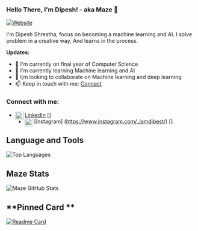 ### Hello There, I'm Dipesh! - aka Maze 👋

[![Website](https://img.shields.io/website?label=Website&style=for-the-badge&url=https://dipesh-shrestha.netlify.app/)](https://dipesh-shrestha.netlify.app/)

I'm Dipesh Shrestha, focus on becoming a machine learning and AI. I solve problem in a creative way, And learns in the process.

**Updates:**
- 🎤 I'm currently on final year of Computer Science
- 📖 I'm currently learning Machine learning and AI
- 👫 I;m looking to collaborate on Machine learning and deep learning
- 📫 Keep in touch with me: [Connect](https://www.linkedin.com/in/dipesh-shrestha-4ab2b71b0/)


### Connect with me:
- [LinkedIn](https://www.linkedin.com/in/dipesh-shrestha-4ab2b71b0/) [<img align="left" alt="codeSTACKr | LinkedIn" width="22px" src="https://cdn.jsdelivr.net/npm/simple-icons@v3/icons/linkedin.svg" />]
- [Instagram] (https://www.instagram.com/_iamdibest/) [<img align="left" alt="codeSTACKr | Instagram" width="22px" src="https://cdn.jsdelivr.net/npm/simple-icons@v3/icons/instagram.svg" />]

## **Language and Tools**

![Top Languages](https://github-readme-stats.vercel.app/api/top-langs/?username=Maze-lol&theme=synthwave)

## **Maze Stats**

![Maze GitHub Stats](https://github-readme-stats.vercel.app/api?username=Maze-lol&hide=prs,issues,contribs?username=Maze-lol&count_private=true?username=Maze-lol&show_icons=true&theme=synthwave)

## **Pinned Card ** 

[![Readme Card](https://github-readme-stats.vercel.app/api/pin/?username=Maze-lol&repo=Stock_Price_Prediction&show_owner=true)](https://github.com/Maze-lol/Stock_Price_Prediction)











